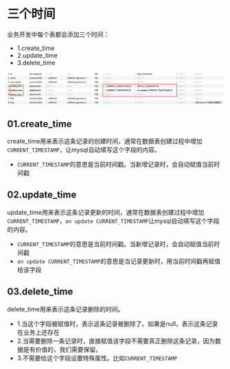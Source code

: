 # 三个时间
业务开发中每个表都会添加三个时间：
- 1.create_time
- 2.update_time
- 3.delete_time

![fail](img/1.1.png)

## 01.create_time
create_time用来表示这条记录的创建时间，通常在数据表创建过程中增加``CURRENT_TIMESTAMP``，让mysql自动填写这个字段的内容。
- ``CURRENT_TIMESTAMP``的意思是当前时间戳。当新增记录时，会自动赋值当前时间戳

## 02.update_time
update_time用来表示这条记录更新的时间，通常在数据表创建过程中增加``CURRENT_TIMESTAMP``，``on update CURRENT_TIMESTAMP``让mysql自动填写这个字段的内容。
- ``CURRENT_TIMESTAMP``的意思是当前时间戳。当新增记录时，会自动赋值当前时间戳
- ``on update CURRENT_TIMESTAMP``的意思是当记录更新时，用当前时间戳再赋值给该字段

## 03.delete_time
delete_time用来表示这条记录删除的时间。
- 1.当这个字段被赋值时，表示这条记录被删除了。如果是null，表示这条记录在业务上还存在
- 2.当需要删除一条记录时，直接赋值该字段不需要真正删除这条记录，因为数据是有价值的，我们需要保留。
- 3.不需要给这个字段设置特殊属性。比如``CURRENT_TIMESTAMP``